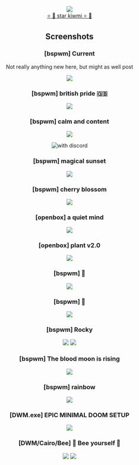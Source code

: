 <div align="center"> <a href="https://github.com/buffet/kiwmi"> <img src="./opt/svg.svg"> </a> </div>

<div align="center"> <a href="https://github.com/buffet/kiwmi"> ⭐ 🥝 star kiwmi ⭐ 🥝 </a> </div>

<h2 align="center"> Screenshots </h2>

<h3 align="center"> [bspwm] Current </h3>
<div align="center"> Not really anything new here, but might as well post </h3>

![](https://i.imgur.com/MQSUbo9.png)

<h3 align="center"> [bspwm] british pride 🇬🇧󠁧󠁢󠁥󠁮󠁧󠁿 </h3>

![](https://i.imgur.com/69JNubh.png)

<h3 align="center"> [bspwm] calm and content </h3>

![](https://i.imgur.com/P2SWk4c.png)

![with discord](https://i.imgur.com/7SaGxHF.png)

<h3 align="center"> [bspwm] magical sunset </h3>

![](https://i.imgur.com/RSA68Q4.png)

<h3 align="center"> [bspwm] cherry blossom </h3>

![](https://i.imgur.com/v8OqidV.png)

<h3 align="center"> [openbox] a quiet mind </h3>

![](https://i.imgur.com/XSQp3IS.png)

<h3 align="center"> [openbox] plant v2.0 </h3>

![](https://i.imgur.com/lRU8dYW.png)

<h3 align="center"> [bspwm] 🌋 </h3>

![](https://i.redd.it/bdhajrbjnhm41.png)

<h3 align="center"> [bspwm] 🌿 </h3>

![](https://i.imgur.com/TTEoDJP.png)

<h3 align="center"> [bspwm] Rocky </h3>

![](https://i.imgur.com/sRTB2pH.png)
![](https://i.imgur.com/eqP0327.png)

<h3 align="center"> [bspwm] The blood moon is rising </h3>

![](https://i.imgur.com/WzYQESH.png)

<h3 align="center"> [bspwm] rainbow </h3>

![](https://i.imgur.com/cgGyZ3V.png)

<h3 align="center"> [DWM.exe] EPIC MINIMAL DOOM SETUP </h3>

![](https://i.imgur.com/Az4tZsS.jpg)

<h3 align="center"> [DWM/Cairo/Bee] 🐝 Bee yourself 🐝 </h3>

![](https://i.imgur.com/KM8You5.png)
![](https://i.imgur.com/I1bfFfj.png)

